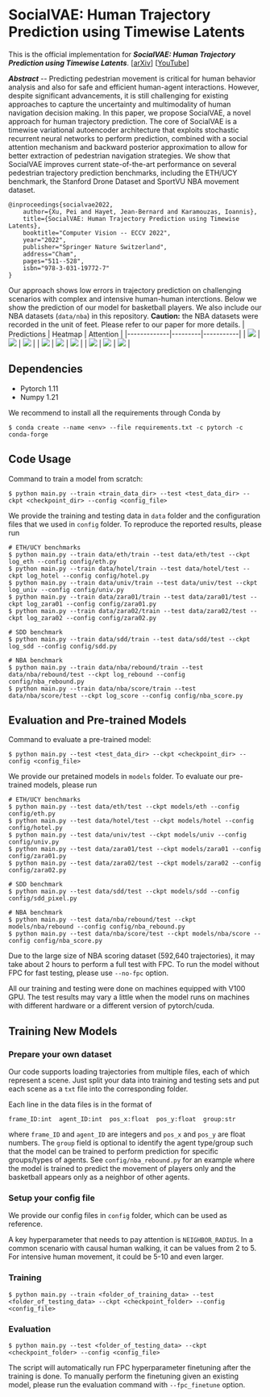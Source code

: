 # SocialVAE: Human Trajectory Prediction using Timewise Latents

This is the official implementation for _**SocialVAE: Human Trajectory Prediction using Timewise Latents**_. [[arXiv](https://arxiv.org/abs/2203.08207)] [[YouTube](
https://youtu.be/J2c2vFDKfbo)]


_**Abstract**_ -- Predicting pedestrian movement is critical for human behavior analysis and also for safe and efficient human-agent interactions. 
However, despite significant advancements, it is still challenging for existing approaches to capture the uncertainty and multimodality of human navigation decision making. 
In this paper, we propose SocialVAE, a novel approach for human trajectory prediction. The core of SocialVAE is a timewise variational autoencoder architecture that exploits stochastic recurrent neural networks to perform prediction,
combined with a social attention mechanism and backward posterior approximation to allow for better extraction of pedestrian navigation strategies.
We show that SocialVAE improves current state-of-the-art performance on several pedestrian trajectory prediction benchmarks,
including the ETH/UCY benchmark, the Stanford Drone Dataset and SportVU NBA movement dataset.

    @inproceedings{socialvae2022,
        author={Xu, Pei and Hayet, Jean-Bernard and Karamouzas, Ioannis},
        title={SocialVAE: Human Trajectory Prediction using Timewise Latents},
        booktitle="Computer Vision -- ECCV 2022",
        year="2022",
        publisher="Springer Nature Switzerland",
        address="Cham",
        pages="511--528",
        isbn="978-3-031-19772-7"
    }

Our approach shows low errors in trajectory prediction on challenging scenarios with complex and intensive human-human interctions. Below we show the prediction of our model for basketball players. We also include our NBA datasets (`data/nba`) in this repository. **Caution:** the NBA datasets were recorded in the unit of feet. Please refer to our paper for more details.
| Predictions | Heatmap | Attention |
|-------------|---------|-----------|
| ![](gallery/scenario_nba_1.png) | ![](gallery/scenario_nba_1_heatmap.png) | ![](gallery/scenario_nba_1_att.png) |
| ![](gallery/scenario_nba_2.png) | ![](gallery/scenario_nba_2_heatmap.png) | ![](gallery/scenario_nba_2_att.png) |
| ![](gallery/scenario_nba_3.png) | ![](gallery/scenario_nba_3_heatmap.png) | ![](gallery/scenario_nba_3_att.png) |



## Dependencies

- Pytorch 1.11
- Numpy 1.21

We recommend to install all the requirements through Conda by

    $ conda create --name <env> --file requirements.txt -c pytorch -c conda-forge

## Code Usage

Command to train a model from scratch:

    $ python main.py --train <train_data_dir> --test <test_data_dir> --ckpt <checkpoint_dir> --config <config_file>

We provide the training and testing data in `data` folder and the configuration files that we used in `config` folder. 
To reproduce the reported results, please run

    # ETH/UCY benchmarks
    $ python main.py --train data/eth/train --test data/eth/test --ckpt log_eth --config config/eth.py
    $ python main.py --train data/hotel/train --test data/hotel/test --ckpt log_hotel --config config/hotel.py
    $ python main.py --train data/univ/train --test data/univ/test --ckpt log_univ --config config/univ.py
    $ python main.py --train data/zara01/train --test data/zara01/test --ckpt log_zara01 --config config/zara01.py
    $ python main.py --train data/zara02/train --test data/zara02/test --ckpt log_zara02 --config config/zara02.py

    # SDD benchmark
    $ python main.py --train data/sdd/train --test data/sdd/test --ckpt log_sdd --config config/sdd.py

    # NBA benchmark
    $ python main.py --train data/nba/rebound/train --test data/nba/rebound/test --ckpt log_rebound --config config/nba_rebound.py
    $ python main.py --train data/nba/score/train --test data/nba/score/test --ckpt log_score --config config/nba_score.py

## Evaluation and Pre-trained Models

Command to evaluate a pre-trained model:

    $ python main.py --test <test_data_dir> --ckpt <checkpoint_dir> --config <config_file>

We provide our pretained models in `models` folder. To evaluate our pre-trained models, please run


    # ETH/UCY benchmarks
    $ python main.py --test data/eth/test --ckpt models/eth --config config/eth.py
    $ python main.py --test data/hotel/test --ckpt models/hotel --config config/hotel.py
    $ python main.py --test data/univ/test --ckpt models/univ --config config/univ.py
    $ python main.py --test data/zara01/test --ckpt models/zara01 --config config/zara01.py
    $ python main.py --test data/zara02/test --ckpt models/zara02 --config config/zara02.py

    # SDD benchmark
    $ python main.py --test data/sdd/test --ckpt models/sdd --config config/sdd_pixel.py

    # NBA benchmark
    $ python main.py --test data/nba/rebound/test --ckpt models/nba/rebound --config config/nba_rebound.py
    $ python main.py --test data/nba/score/test --ckpt models/nba/score --config config/nba_score.py

Due to the large size of NBA scoring dataset (592,640 trajectories), it may take about 2 hours to perform a full test with FPC. To run the model without FPC for fast testing, please use `--no-fpc` option.

All our training and testing were done on machines equipped with V100 GPU. The test results may vary a little when the model runs on machines with different hardware or a different version of pytorch/cuda. 

## Training New Models

### Prepare your own dataset

Our code supports loading trajectories from multiple files, each of which represent a scene. Just split your data into training and testing sets and put each scene as a `txt` file into the corresponding folder.

Each line in the data files is in the format of

    frame_ID:int  agent_ID:int  pos_x:float  pos_y:float  group:str

where `frame_ID` and `agent_ID` are integers and `pos_x` and `pos_y` are float numbers. The `group` field is optional to identify the agent type/group such that the model can be trained to perform prediction for specific groups/types of agents. See `config/nba_rebound.py` for an example where the model is trained to predict the movement of players only and the basketball appears only as a neighbor of other agents.

### Setup your config file

We provide our config files in `config` folder, which can be used as reference.

A key hyperparameter that needs to pay attention is `NEIGHBOR_RADIUS`. In a common scenario with causal human walking, it can be values from 2 to 5. For intensive human movement, it could be 5-10 and even larger.

### Training

    $ python main.py --train <folder_of_training_data> --test <folder_of_testing_data> --ckpt <checkpoint_folder> --config <config_file>

### Evaluation

    $ python main.py --test <folder_of_testing_data> --ckpt <checkpoint_folder> --config <config_file>

The script will automatically run FPC hyperparameter finetuning after the training is done. To manually perform the finetuning given an existing model, please run the evaluation command with `--fpc_finetune` option.

